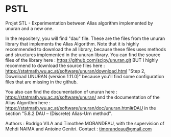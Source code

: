 # PSTL
Projet STL - Experimentation between Alias algorithm implemented by unuran and a new one.

In the repositery, you will find "dau" file. These are the files from the unuran library that implements the Alias Algorithm. Note that it is highly recommended to download the all library, because these files uses methods and structures implemented in the unuran library. You can find the source files of the library here : 
https://github.com/scipy/unuran.git 
BUT I highly recommend to download the source files here : https://statmath.wu.ac.at/software/unuran/download.html 
"Step 2, Download UNURAN (version 1.11.0)" because you'll find some configuration files that are missing in the github.

You also can find the documentation of unuran here : https://statmath.wu.ac.at/software/unuran/ 
and the documentation of the Alias Algorithm here : https://statmath.wu.ac.at/software/unuran/doc/unuran.html#DAU in the section "5.8.2 DAU – (Discrete) Alias-Urn method".

Authors : Rodrigo VILA and Timothée MORANDEAU, with the supervision of Mehdi NAIMA and Antoine Genitri.
Contact : timorandeau@gmail.com
